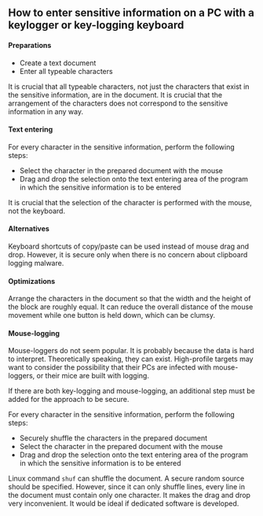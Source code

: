 ## How to enter sensitive information on a PC with a keylogger or key-logging keyboard

#### Preparations

- Create a text document
- Enter all typeable characters

It is crucial that all typeable characters, not just the characters that exist in the sensitive information, are in the document. It is crucial that the arrangement of the characters does not correspond to the sensitive information in any way.

#### Text entering

For every character in the sensitive information, perform the following steps:

- Select the character in the prepared document with the mouse
- Drag and drop the selection onto the text entering area of the program in which the sensitive information is to be entered

It is crucial that the selection of the character is performed with the mouse, not the keyboard.

#### Alternatives

Keyboard shortcuts of copy/paste can be used instead of mouse drag and drop. However, it is secure only when there is no concern about clipboard logging malware.

#### Optimizations

Arrange the characters in the document so that the width and the height of the block are roughly equal. It can reduce the overall distance of the mouse movement while one button is held down, which can be clumsy.

#### Mouse-logging

Mouse-loggers do not seem popular. It is probably because the data is hard to interpret. Theoretically speaking, they can exist. High-profile targets may want to consider the possibility that their PCs are infected with mouse-loggers, or their mice are built with logging.

If there are both key-logging and mouse-logging, an additional step must be added for the approach to be secure.

For every character in the sensitive information, perform the following steps:

- Securely shuffle the characters in the prepared document
- Select the character in the prepared document with the mouse
- Drag and drop the selection onto the text entering area of the program in which the sensitive information is to be entered

Linux command `shuf` can shuffle the document. A secure random source should be specified. However, since it can only shuffle lines, every line in the document must contain only one character. It makes the drag and drop very inconvenient. It would be ideal if dedicated software is developed.
